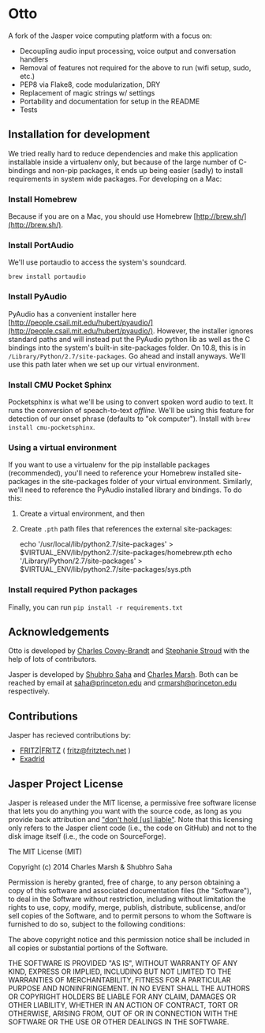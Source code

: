 # Otto

A fork of the Jasper voice computing platform with a focus on:

 - Decoupling audio input processing, voice output and conversation handlers
 - Removal of features not required for the above to run (wifi setup, sudo, etc.)
 - PEP8 via Flake8, code modularization, DRY
 - Replacement of magic strings w/ settings
 - Portability and documentation for setup in the README
 - Tests

## Installation for development

We tried really hard to reduce dependencies and make this application installable inside a virtualenv only, but because of the large number of C-bindings and non-pip packages, it ends up being easier (sadly) to install requirements in system wide packages. For developing on a Mac:

### Install Homebrew

Because if you are on a Mac, you should use Homebrew [http://brew.sh/](http://brew.sh/).

### Install PortAudio
We'll use portaudio to access the system's soundcard.

    brew install portaudio

### Install PyAudio
PyAudio has a convenient installer here [http://people.csail.mit.edu/hubert/pyaudio/](http://people.csail.mit.edu/hubert/pyaudio/). However, the installer ignores standard paths and will instead put the PyAudio python lib as well as the C bindings into the system's built-in site-packages folder. On 10.8, this is in `/Library/Python/2.7/site-packages`. Go ahead and install anyways. We'll use this path later when we set up our virtual environment.

### Install CMU Pocket Sphinx

Pocketsphinx is what we'll be using to convert spoken word audio to text. It runs the conversion of speach-to-text _offline_. We'll be using this feature for detection of our onset phrase (defaults to "ok computer"). Install with `brew install cmu-pocketsphinx`.

### Using a virtual environment
If you want to use a virtualenv for the pip installable packages (recommended), you'll need to reference your Homebrew installed site-packages in the site-packages folder of your virtual environment. Similarly, we'll need to reference the PyAudio installed library and bindings. To do this:

1. Create a virtual environment, and then
2. Create `.pth` path files that references the external site-packages:

    echo '/usr/local/lib/python2.7/site-packages' > $VIRTUAL_ENV/lib/python2.7/site-packages/homebrew.pth
    echo '/Library/Python/2.7/site-packages' > $VIRTUAL_ENV/lib/python2.7/site-packages/sys.pth

### Install required Python packages
Finally, you can run `pip install -r requirements.txt`

## Acknowledgements
Otto is developed by [Charles Covey-Brandt](http://github.com/chazcb) and [Stephanie Stroud](http://github.com/stroud109) with the help of lots of contributors.

Jasper is developed by [Shubhro Saha](http://www.princeton.edu/~saha/) and [Charles Marsh](http://www.princeton.edu/~crmarsh/). Both can be reached by email at [saha@princeton.edu](mailto:saha@princeton.edu) and [crmarsh@princeton.edu](mailto:crmarsh@princeton.edu) respectively.

## Contributions

Jasper has recieved contributions by:
- [FRITZ|FRITZ](http://www.fritztech.net) ( [fritz@fritztech.net](mailto:fritz@fritztech.net) )
- [Exadrid](https://github.com/Exadrid)

## Jasper Project License

Jasper is released under the MIT license, a permissive free software license that lets you do anything you want with the source code, as long as you provide back attribution and ["don't hold \[us\] liable"](http://choosealicense.com). Note that this licensing only refers to the Jasper client code (i.e.,  the code on GitHub) and not to the disk image itself (i.e., the code on SourceForge).

The MIT License (MIT)

Copyright (c) 2014 Charles Marsh & Shubhro Saha

Permission is hereby granted, free of charge, to any person obtaining a copy
of this software and associated documentation files (the "Software"), to deal
in the Software without restriction, including without limitation the rights
to use, copy, modify, merge, publish, distribute, sublicense, and/or sell
copies of the Software, and to permit persons to whom the Software is
furnished to do so, subject to the following conditions:

The above copyright notice and this permission notice shall be included in all
copies or substantial portions of the Software.

THE SOFTWARE IS PROVIDED "AS IS", WITHOUT WARRANTY OF ANY KIND, EXPRESS OR
IMPLIED, INCLUDING BUT NOT LIMITED TO THE WARRANTIES OF MERCHANTABILITY,
FITNESS FOR A PARTICULAR PURPOSE AND NONINFRINGEMENT. IN NO EVENT SHALL THE
AUTHORS OR COPYRIGHT HOLDERS BE LIABLE FOR ANY CLAIM, DAMAGES OR OTHER
LIABILITY, WHETHER IN AN ACTION OF CONTRACT, TORT OR OTHERWISE, ARISING FROM,
OUT OF OR IN CONNECTION WITH THE SOFTWARE OR THE USE OR OTHER DEALINGS IN THE
SOFTWARE.
